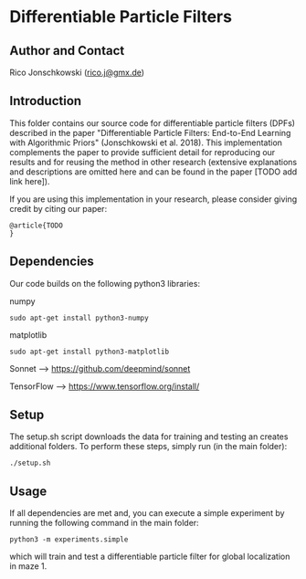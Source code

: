 Differentiable Particle Filters
==================================================

Author and Contact
------------------

Rico Jonschkowski (rico.j@gmx.de)


Introduction
------------

This folder contains our source code for differentiable particle filters (DPFs) described in the paper "Differentiable Particle Filters: End-to-End Learning with Algorithmic Priors" (Jonschkowski et al. 2018). This implementation complements the paper to provide sufficient detail for reproducing our results and for reusing the method in other research (extensive explanations and descriptions are omitted here and can be found in the paper [TODO add link here]).

If you are using this implementation in your research, please consider giving credit by citing our paper:

    @article{TODO
    }

Dependencies
------------

Our code builds on the following python3 libraries:

numpy

    sudo apt-get install python3-numpy

matplotlib 

    sudo apt-get install python3-matplotlib

Sonnet --> https://github.com/deepmind/sonnet 

TensorFlow --> https://www.tensorflow.org/install/


Setup
-----

The setup.sh script downloads the data for training and testing an creates additional folders. To perform these steps, simply run (in the main folder):

    ./setup.sh

Usage
-----

If all dependencies are met and, you can execute a simple experiment by running the following command in the main folder:

    python3 -m experiments.simple

which will train and test a differentiable particle filter for global localization in maze 1. 
